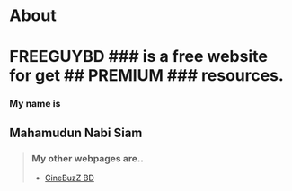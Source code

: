 # About
# FREEGUYBD ### is a free website for get ## PREMIUM ### resources.
### My name is 
 ## Mahamudun Nabi Siam

> ### My other webpages are..
> - [CineBuzZ BD](https://cinebuzzbd.pages.dev/)
